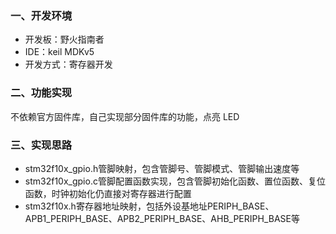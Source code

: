 ### 一、开发环境
- 开发板：野火指南者
- IDE：keil MDKv5
- 开发方式：寄存器开发

### 二、功能实现
不依赖官方固件库，自己实现部分固件库的功能，点亮 LED

### 三、实现思路
- stm32f10x_gpio.h管脚映射，包含管脚号、管脚模式、管脚输出速度等
- stm32f10x_gpio.c管脚配置函数实现，包含管脚初始化函数、置位函数、复位函数，时钟初始化仍直接对寄存器进行配置
- stm32f10x.h寄存器地址映射，包括外设基地址PERIPH_BASE、APB1_PERIPH_BASE、APB2_PERIPH_BASE、AHB_PERIPH_BASE等